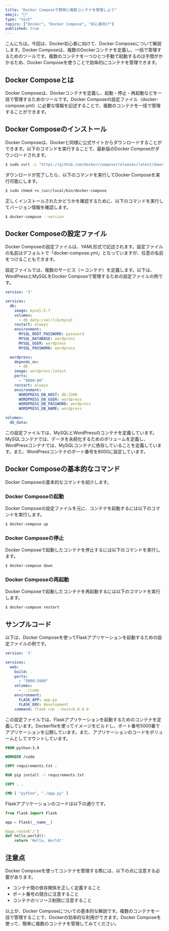```yaml
---
title: "Docker Composeで簡単に複数コンテナを管理しよう"
emoji: "🐋"
type: "tech"
topics: ["Docker", "Docker Compose", "初心者向け"]
published: true
---
```


こんにちは。今回は、Docker初心者に向けて、Docker Composeについて解説します。Docker Composeは、複数のDockerコンテナを定義し、一括で管理するためのツールです。複数のコンテナを一つひとつ手動で起動するのは手間がかかるため、Docker Composeを使うことで効率的にコンテナを管理できます。

## Docker Composeとは

Docker Composeは、Dockerコンテナを定義し、起動・停止・再起動などを一括で管理するためのツールです。Docker Composeの設定ファイル（docker-compose.yml）に必要な情報を記述することで、複数のコンテナを一括で管理することができます。

## Docker Composeのインストール

Docker Composeは、Dockerと同様に公式サイトからダウンロードすることができます。以下のコマンドを実行することで、最新版のDocker Composeがダウンロードされます。

```bash
$ sudo curl -L "https://github.com/docker/compose/releases/latest/download/docker-compose-$(uname -s)-$(uname -m)" -o /usr/local/bin/docker-compose
```

ダウンロードが完了したら、以下のコマンドを実行してDocker Composeを実行可能にします。

```bash
$ sudo chmod +x /usr/local/bin/docker-compose
```

正しくインストールされたかどうかを確認するために、以下のコマンドを実行してバージョン情報を確認します。

```bash
$ docker-compose --version
```

## Docker Composeの設定ファイル

Docker Composeの設定ファイルは、YAML形式で記述されます。設定ファイルの名前はデフォルトで「docker-compose.yml」となっていますが、任意の名前をつけることもできます。

設定ファイルでは、複数のサービス（＝コンテナ）を定義します。以下は、WordPressとMySQLをDocker Composeで管理するための設定ファイルの例です。

```yaml
version: '3'

services:
  db:
    image: mysql:5.7
    volumes:
      - db_data:/var/lib/mysql
    restart: always
    environment:
      MYSQL_ROOT_PASSWORD: password
      MYSQL_DATABASE: wordpress
      MYSQL_USER: wordpress
      MYSQL_PASSWORD: wordpress

  wordpress:
    depends_on:
      - db
    image: wordpress:latest
    ports:
      - "8000:80"
    restart: always
    environment:
      WORDPRESS_DB_HOST: db:3306
      WORDPRESS_DB_USER: wordpress
      WORDPRESS_DB_PASSWORD: wordpress
      WORDPRESS_DB_NAME: wordpress

volumes:
  db_data:
```

この設定ファイルでは、MySQLとWordPressのコンテナを定義しています。MySQLコンテナでは、データを永続化するためのボリュームを定義し、WordPressコンテナでは、MySQLコンテナに依存していることを定義しています。また、WordPressコンテナのポート番号を8000に設定しています。

## Docker Composeの基本的なコマンド

Docker Composeの基本的なコマンドを紹介します。

### Docker Composeの起動

Docker Composeの設定ファイルを元に、コンテナを起動するには以下のコマンドを実行します。

```bash
$ docker-compose up
```

### Docker Composeの停止

Docker Composeで起動したコンテナを停止するには以下のコマンドを実行します。

```bash
$ docker-compose down
```

### Docker Composeの再起動

Docker Composeで起動したコンテナを再起動するには以下のコマンドを実行します。

```bash
$ docker-compose restart
```

## サンプルコード

以下は、Docker Composeを使ってFlaskアプリケーションを起動するための設定ファイルの例です。

```yaml
version: '3'

services:
  web:
    build: .
    ports:
      - "5000:5000"
    volumes:
      - .:/code
    environment:
      FLASK_APP: app.py
      FLASK_ENV: development
    command: flask run --host=0.0.0.0
```

この設定ファイルでは、Flaskアプリケーションを起動するためのコンテナを定義しています。Dockerfileを使ってイメージをビルドし、ポート番号5000番でアプリケーションを公開しています。また、アプリケーションのコードをボリュームとしてマウントしています。

```Dockerfile
FROM python:3.9

WORKDIR /code

COPY requirements.txt .

RUN pip install -r requirements.txt

COPY . .

CMD [ "python", "./app.py" ]
```

Flaskアプリケーションのコードは以下の通りです。

```python
from flask import Flask

app = Flask(__name__)

@app.route('/')
def hello_world():
    return 'Hello, World!'
```

## 注意点

Docker Composeを使ってコンテナを管理する際には、以下の点に注意する必要があります。

- コンテナ間の依存関係を正しく定義すること
- ポート番号の競合に注意すること
- コンテナのリソース制限に注意すること

以上が、Docker Composeについての基本的な解説です。複数のコンテナを一括で管理することで、Dockerの効率的な利用ができます。Docker Composeを使って、簡単に複数のコンテナを管理してみてください。
